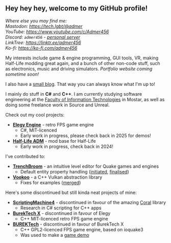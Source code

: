 ## Hey hey hey, welcome to my GitHub profile!

*Where else you may find me:*  
*Mastodon: https://tech.lgbt/@admer  
YouTube: https://www.youtube.com/c/Admer456  
Discord: `admer456` - [personal server](https://discord.gg/tneyeuhgxH)  
LinkTree: https://linktr.ee/admer456  
Ko-fi: https://ko-fi.com/admer456*

My interests include game & engine programming, GUI tools, VR, making Half-Life modding great again, and a bunch of other non-code stuff, such as electronics, music and driving simulators. *Portfolio website coming sometime soon!*

I also have a [small blog](https://microfox.dev/). That way you can always know what I'm up to!

I mainly do stuff in **C#** and **C++**. I am currently studying software engineering at the [Faculty of Information Technologies](https://www.fit.ba/) in Mostar, as well as doing some freelance work in Source and Unreal.

Check out my cool projects:
* [**Elegy Engine**](https://github.com/ElegyEngine) - retro FPS game engine
    - C#, MIT-licenced
    - Early work in progress, please check back in 2025 for demos!
* [**Half-Life ADM**](https://github.com/Admer456/halflife-adm) - mod base for Half-Life
    - Early work in progress, check back in 2024!

I've contributed to:
* [**TrenchBroom**](https://github.com/TrenchBroom/TrenchBroom) - an intuitive level editor for Quake games and engines
    - Default entity property handling ([initiated](https://github.com/TrenchBroom/TrenchBroom/pull/3941), [finalised](https://github.com/TrenchBroom/TrenchBroom/pull/4164))
* [**Vookoo**](https://github.com/andy-thomason/Vookoo) - a C++ Vulkan abstraction library
    - Fixes for examples ([merged](https://github.com/andy-thomason/Vookoo/pull/45))

Here's some discontinued but still kinda neat projects of mine:
* [**ScriptingMachine4**](https://github.com/Admer456/ScriptingMachine4) - discontinued in favour of the amazing [Coral](https://github.com/StudioCherno/Coral) library
    - Research in C# scripting for C++ apps
* [**BurekTech X**](https://github.com/Admer456/btx-engine) - discontinued in favour of Elegy
    - C++ MIT-licenced retro FPS game engine
* [**BUREKTech**](https://github.com/Admer456/ioq3-burek) - discontinued in favour of BurekTech X
    - C++ GPL2-licenced FPS game engine, based on ioquake3
    - Was used to make a [game demo](https://www.youtube.com/watch?v=SzYP1LTfNuk&t=1668s)

